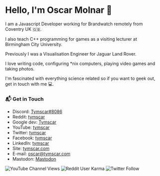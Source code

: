 # Hello, I'm Oscar Molnar 👋

I am a Javascript Developer working for Brandwatch remotely from Coventry UK 🇬🇧.


I also teach C++ programming for games as a visiting lecturer at Birmingham City University.


Previously I was a Visualisation Engineer for Jaguar Land Rover.

I love writing code, configuring \*nix computers, playing video games and taking photos.

I'm fascinated with everything science related so if you want to geek out, get in touch with me 💻.


### 📬 Get in Touch

- Discord: [Tymscar#8086][discord]
- Reddit: [tymscar][reddit]
- Google dev: [Tymscar][gdev]
- YouTube: [tymscar][youtube]
- Twitter: [tymscar][twitter]
- Facebook: [tymscar][facebook]
- LinkedIn: [tymscar][linkedin]
- Site: [tymscar.com][site]
- E-mail: oscar@tymscar.com
- Mastodon: <a rel="me" href="https://mast.tymscar.com/@tymscar">Mastodon</a>




[discord]: https://discord.com/users/120366450199363587
[reddit]: https://www.reddit.com/user/tymscar/
[gdev]: https://g.dev/tymscar
[youtube]: https://www.youtube.com/tymscar
[twitter]: https://twitter.com/Tymscar
[facebook]: https://www.facebook.com/tymscar
[linkedin]: https://www.linkedin.com/in/tymscar/
[site]: https://tymscar.com



![YouTube Channel Views](https://img.shields.io/youtube/channel/views/UC4oOTUQqQ3YhXY9R6AG-x1A?style=social)
![Reddit User Karma](https://img.shields.io/reddit/user-karma/combined/tymscar?label=karma&style=social)
![Twitter Follow](https://img.shields.io/twitter/follow/tymscar?label=Followers&style=social)

